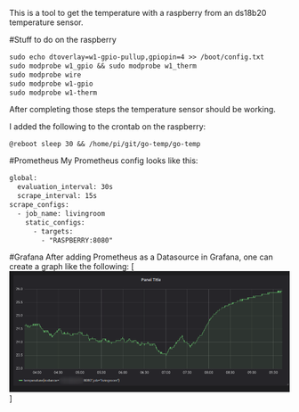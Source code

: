 This is a tool to get the temperature with a raspberry from an ds18b20 temperature sensor.

#Stuff to do on the raspberry
```
sudo echo dtoverlay=w1-gpio-pullup,gpiopin=4 >> /boot/config.txt
sudo modprobe w1_gpio && sudo modprobe w1_therm
sudo modprobe wire
sudo modprobe w1-gpio
sudo modprobe w1-therm
```
After completing those steps the temperature sensor should be working.

I added the following to the crontab on the raspberry:
```
@reboot sleep 30 && /home/pi/git/go-temp/go-temp
```

#Prometheus
My Prometheus config looks like this:
```
global:
  evaluation_interval: 30s
  scrape_interval: 15s
scrape_configs:
  - job_name: livingroom
    static_configs:
      - targets:
        - "RASPBERRY:8080"
```

#Grafana
After adding Prometheus as a Datasource in Grafana, one can create a graph like the following:
[![GRAFANA](pics/grafana.png)]
